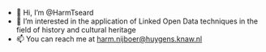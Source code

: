 - 👋 Hi, I’m @HarmTseard
- 👀 I’m interested in the application of Linked Open Data techniques in the field of history and cultural heritage
- 📫 You can reach me at harm.nijboer@huygens.knaw.nl

<!---
HarmTseard/HarmTseard is a ✨ special ✨ repository because its `README.md` (this file) appears on your GitHub profile.
You can click the Preview link to take a look at your changes.
--->
